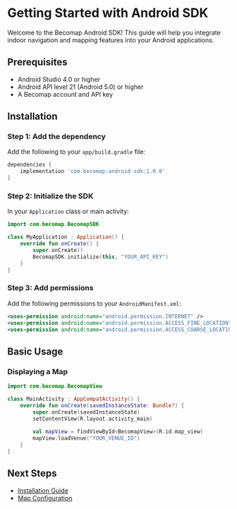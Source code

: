 # Getting Started with Android SDK

Welcome to the Becomap Android SDK! This guide will help you integrate indoor navigation and mapping features into your Android applications.

## Prerequisites

- Android Studio 4.0 or higher
- Android API level 21 (Android 5.0) or higher
- A Becomap account and API key

## Installation

### Step 1: Add the dependency

Add the following to your `app/build.gradle` file:

```gradle
dependencies {
    implementation 'com.becomap:android-sdk:1.0.0'
}
```

### Step 2: Initialize the SDK

In your `Application` class or main activity:

```kotlin
import com.becomap.BecomapSDK

class MyApplication : Application() {
    override fun onCreate() {
        super.onCreate()
        BecomapSDK.initialize(this, "YOUR_API_KEY")
    }
}
```

### Step 3: Add permissions

Add the following permissions to your `AndroidManifest.xml`:

```xml
<uses-permission android:name="android.permission.INTERNET" />
<uses-permission android:name="android.permission.ACCESS_FINE_LOCATION" />
<uses-permission android:name="android.permission.ACCESS_COARSE_LOCATION" />
```

## Basic Usage

### Displaying a Map

```kotlin
import com.becomap.BecomapView

class MainActivity : AppCompatActivity() {
    override fun onCreate(savedInstanceState: Bundle?) {
        super.onCreate(savedInstanceState)
        setContentView(R.layout.activity_main)
        
        val mapView = findViewById<BecomapView>(R.id.map_view)
        mapView.loadVenue("YOUR_VENUE_ID")
    }
}
```

## Next Steps

- [Installation Guide](./installation)
- [Map Configuration](./map-configuration) 